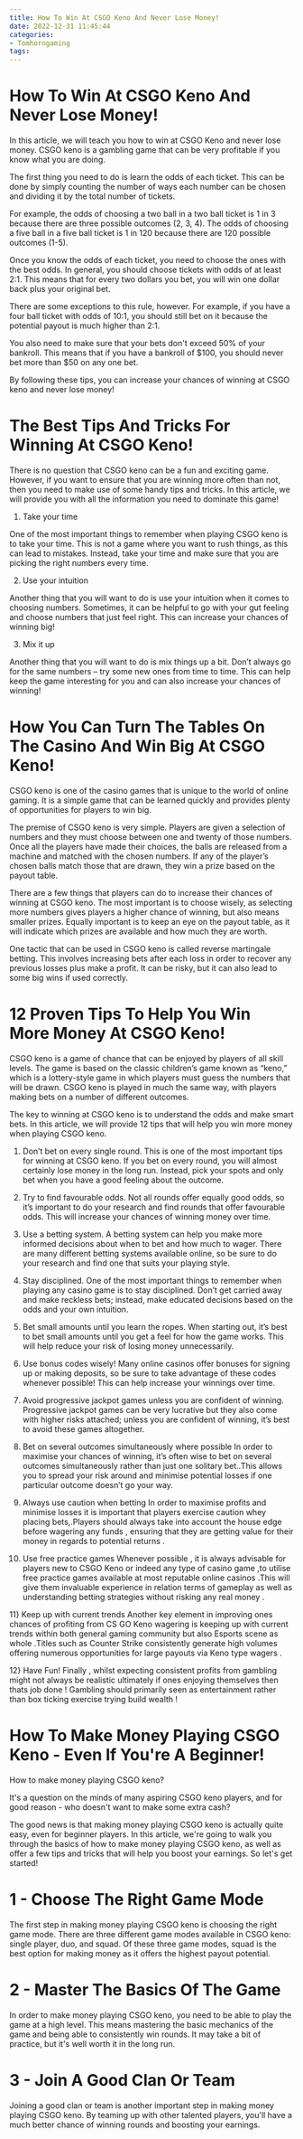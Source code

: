 ```yaml
---
title: How To Win At CSGO Keno And Never Lose Money!
date: 2022-12-31 11:45:44
categories:
- Tomhorngaming
tags:
---
```



#  How To Win At CSGO Keno And Never Lose Money!

In this article, we will teach you how to win at CSGO Keno and never lose money. CSGO keno is a gambling game that can be very profitable if you know what you are doing.

The first thing you need to do is learn the odds of each ticket. This can be done by simply counting the number of ways each number can be chosen and dividing it by the total number of tickets.

For example, the odds of choosing a two ball in a two ball ticket is 1 in 3 because there are three possible outcomes (2, 3, 4). The odds of choosing a five ball in a five ball ticket is 1 in 120 because there are 120 possible outcomes (1-5).

Once you know the odds of each ticket, you need to choose the ones with the best odds. In general, you should choose tickets with odds of at least 2:1. This means that for every two dollars you bet, you will win one dollar back plus your original bet.

There are some exceptions to this rule, however. For example, if you have a four ball ticket with odds of 10:1, you should still bet on it because the potential payout is much higher than 2:1.

You also need to make sure that your bets don't exceed 50% of your bankroll. This means that if you have a bankroll of $100, you should never bet more than $50 on any one bet.

By following these tips, you can increase your chances of winning at CSGO keno and never lose money!

#  The Best Tips And Tricks For Winning At CSGO Keno!

There is no question that CSGO keno can be a fun and exciting game. However, if you want to ensure that you are winning more often than not, then you need to make use of some handy tips and tricks. In this article, we will provide you with all the information you need to dominate this game!

1. Take your time

One of the most important things to remember when playing CSGO keno is to take your time. This is not a game where you want to rush things, as this can lead to mistakes. Instead, take your time and make sure that you are picking the right numbers every time.

2. Use your intuition

Another thing that you will want to do is use your intuition when it comes to choosing numbers. Sometimes, it can be helpful to go with your gut feeling and choose numbers that just feel right. This can increase your chances of winning big!

3. Mix it up

Another thing that you will want to do is mix things up a bit. Don’t always go for the same numbers – try some new ones from time to time. This can help keep the game interesting for you and can also increase your chances of winning!

#  How You Can Turn The Tables On The Casino And Win Big At CSGO Keno!

CSGO keno is one of the casino games that is unique to the world of online gaming. It is a simple game that can be learned quickly and provides plenty of opportunities for players to win big.

The premise of CSGO keno is very simple. Players are given a selection of numbers and they must choose between one and twenty of those numbers. Once all the players have made their choices, the balls are released from a machine and matched with the chosen numbers. If any of the player’s chosen balls match those that are drawn, they win a prize based on the payout table.

There are a few things that players can do to increase their chances of winning at CSGO keno. The most important is to choose wisely, as selecting more numbers gives players a higher chance of winning, but also means smaller prizes. Equally important is to keep an eye on the payout table, as it will indicate which prizes are available and how much they are worth.

One tactic that can be used in CSGO keno is called reverse martingale betting. This involves increasing bets after each loss in order to recover any previous losses plus make a profit. It can be risky, but it can also lead to some big wins if used correctly.

#  12 Proven Tips To Help You Win More Money At CSGO Keno!

CSGO keno is a game of chance that can be enjoyed by players of all skill levels. The game is based on the classic children’s game known as “keno,” which is a lottery-style game in which players must guess the numbers that will be drawn. CSGO keno is played in much the same way, with players making bets on a number of different outcomes.

The key to winning at CSGO keno is to understand the odds and make smart bets. In this article, we will provide 12 tips that will help you win more money when playing CSGO keno.

1) Don’t bet on every single round. This is one of the most important tips for winning at CSGO keno. If you bet on every round, you will almost certainly lose money in the long run. Instead, pick your spots and only bet when you have a good feeling about the outcome.

2) Try to find favourable odds. Not all rounds offer equally good odds, so it’s important to do your research and find rounds that offer favourable odds. This will increase your chances of winning money over time.

3) Use a betting system. A betting system can help you make more informed decisions about when to bet and how much to wager. There are many different betting systems available online, so be sure to do your research and find one that suits your playing style.

4) Stay disciplined. One of the most important things to remember when playing any casino game is to stay disciplined. Don’t get carried away and make reckless bets; instead, make educated decisions based on the odds and your own intuition.

5) Bet small amounts until you learn the ropes. When starting out, it’s best to bet small amounts until you get a feel for how the game works. This will help reduce your risk of losing money unnecessarily.

6) Use bonus codes wisely! Many online casinos offer bonuses for signing up or making deposits, so be sure to take advantage of these codes whenever possible! This can help increase your winnings over time.

7) Avoid progressive jackpot games unless you are confident of winning. Progressive jackpot games can be very lucrative but they also come with higher risks attached; unless you are confident of winning, it’s best to avoid these games altogether.


8) Bet on several outcomes simultaneously where possible In order to maximise your chances of winning, it’s often wise to bet on several outcomes simultaneously rather than just one solitary bet..This allows you to spread your risk around and minimise potential losses if one particular outcome doesn’t go your way.

9) Always use caution when betting In order to maximise profits and minimise losses it is important that players exercise caution whey placing bets,.Players should always take into account the house edge before wagering any funds , ensuring that they are getting value for their money in regards to potential returns .

10) Use free practice games Whenever possible , it is always advisable for players new to CSGO Keno or indeed any type of casino game ,to utilise free practice games available at most reputable online casinos .This will give them invaluable experience in relation terms of gameplay as well as understanding betting strategies without risking any real money .

11} Keep up with current trends Another key element in improving ones chances of profiting from CS GO Keno wagering is keeping up with current trends within both general gaming community but also Esports scene as whole .Titles such as Counter Strike consistently generate high volumes offering numerous opportunities for large payouts via Keno type wagers .

12} Have Fun! Finally , whilst expecting consistent profits from gambling might not always be realistic ultimately if ones enjoying themselves then thats job done ! Gambling should primarily seen as entertainment rather than box ticking exercise trying build wealth !

#  How To Make Money Playing CSGO Keno - Even If You're A Beginner!

How to make money playing CSGO keno?

It's a question on the minds of many aspiring CSGO keno players, and for good reason - who doesn't want to make some extra cash?

The good news is that making money playing CSGO keno is actually quite easy, even for beginner players. In this article, we're going to walk you through the basics of how to make money playing CSGO keno, as well as offer a few tips and tricks that will help you boost your earnings. So let's get started!

# 1 - Choose The Right Game Mode

The first step in making money playing CSGO keno is choosing the right game mode. There are three different game modes available in CSGO keno: single player, duo, and squad. Of these three game modes, squad is the best option for making money as it offers the highest payout potential.

# 2 - Master The Basics Of The Game

In order to make money playing CSGO keno, you need to be able to play the game at a high level. This means mastering the basic mechanics of the game and being able to consistently win rounds. It may take a bit of practice, but it's well worth it in the long run.

# 3 - Join A Good Clan Or Team

Joining a good clan or team is another important step in making money playing CSGO keno. By teaming up with other talented players, you'll have a much better chance of winning rounds and boosting your earnings.